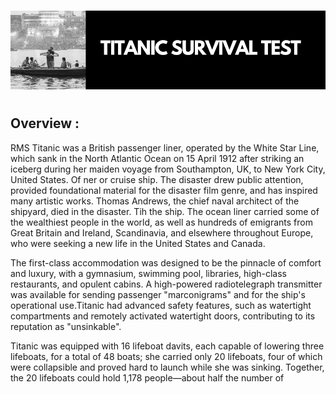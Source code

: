 #
![](https://github.com/thisishusseinali/titanic-survival-prediction/blob/main/header.png)
#
## Overview :
<p>
RMS Titanic was a British passenger liner, operated by the White Star Line, which sank in the North Atlantic Ocean on 15 April 1912 after striking an iceberg during her maiden voyage from Southampton, UK, to New York City, United States. 
Of ner or cruise ship. The disaster drew public attention, provided foundational material for the disaster film genre, and has inspired many artistic works.
 Thomas Andrews, the chief naval architect of the shipyard, died in the disaster.
Tih the ship. The ocean liner carried some of the wealthiest people in the world, as well as hundreds of emigrants from Great Britain and Ireland, Scandinavia, and elsewhere throughout Europe, who were seeking a new life in the United States and Canada.

The first-class accommodation was designed to be the pinnacle of comfort and luxury, with a gymnasium, swimming pool, libraries, high-class restaurants, and opulent cabins. A high-powered radiotelegraph transmitter was available for sending passenger "marconigrams" and for the ship's operational use.Titanic had advanced safety features, such as watertight compartments and remotely activated watertight doors, contributing to its reputation as "unsinkable".

Titanic was equipped with 16 lifeboat davits, each capable of lowering three lifeboats, for a total of 48 boats; she carried only 20 lifeboats, four of which were collapsible and proved hard to launch while she was sinking. Together, the 20 lifeboats could hold 1,178 people—about half the number of 



